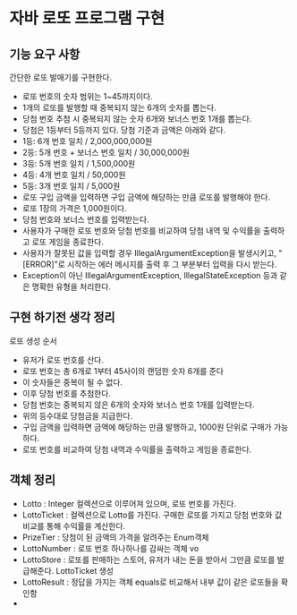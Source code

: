 # 자바 로또 프로그램 구현

## 기능 요구 사항
간단한 로또 발매기를 구현한다.

- 로또 번호의 숫자 범위는 1~45까지이다.
- 1개의 로또를 발행할 때 중복되지 않는 6개의 숫자를 뽑는다.
- 당첨 번호 추첨 시 중복되지 않는 숫자 6개와 보너스 번호 1개를 뽑는다.
- 당첨은 1등부터 5등까지 있다. 당첨 기준과 금액은 아래와 같다.
- 1등: 6개 번호 일치 / 2,000,000,000원
- 2등: 5개 번호 + 보너스 번호 일치 / 30,000,000원
- 3등: 5개 번호 일치 / 1,500,000원
- 4등: 4개 번호 일치 / 50,000원
- 5등: 3개 번호 일치 / 5,000원
- 로또 구입 금액을 입력하면 구입 금액에 해당하는 만큼 로또를 발행해야 한다.
- 로또 1장의 가격은 1,000원이다.
- 당첨 번호와 보너스 번호를 입력받는다.
- 사용자가 구매한 로또 번호와 당첨 번호를 비교하여 당첨 내역 및 수익률을 출력하고 로또 게임을 종료한다.
- 사용자가 잘못된 값을 입력할 경우 IllegalArgumentException을 발생시키고, "[ERROR]"로 시작하는 에러 메시지를 출력 후 그 부분부터 입력을 다시 받는다.
- Exception이 아닌 IllegalArgumentException, IllegalStateException 등과 같은 명확한 유형을 처리한다.

## 구현 하기전 생각 정리
로또 생성 순서

- 유저가 로또 번호를 산다.
- 로또 번호는 총 6개로 1부터 45사이의 랜덤한 숫자 6개를 준다
- 이 숫자들은 중복이 될 수 없다.
- 이후 당첨 번호를 추첨한다.
- 당첨 번호는 중복되지 않은 6개의 숫자와 보너스 번호 1개를 입력받는다.
- 위의 등수대로 당첨금을 지급한다.
- 구입 금액을 입력하면 금액에 해당하는 만큼 발행하고, 1000원 단위로 구매가 가능하다.
- 로또 번호를 비교하여 당첨 내역과 수익률을 출력하고 게임을 종료한다.

## 객체 정리
- Lotto : Integer 컬렉션으로 이루어져 있으며, 로또 번호를 가진다.
- LottoTicket : 컬렉션으로 Lotto를 가진다. 구매한 로또를 가지고 당첨 번호와 값 비교를 통해 수익률을 계산한다.
- PrizeTier : 당첨이 된 금액의 가격을 알려주는 Enum객체
- LottoNumber : 로또 번호 하나하나를 감싸는 객체 vo
- LottoStore : 로또를 판매하는 스토어, 유저가 내는 돈을 받아서 그만큼 로또를 발급해준다. LottoTicket 생성
- LottoResult : 정답을 가지는 객체 equals로 비교해서 내부 값이 같은 로또들을 확인함
- 